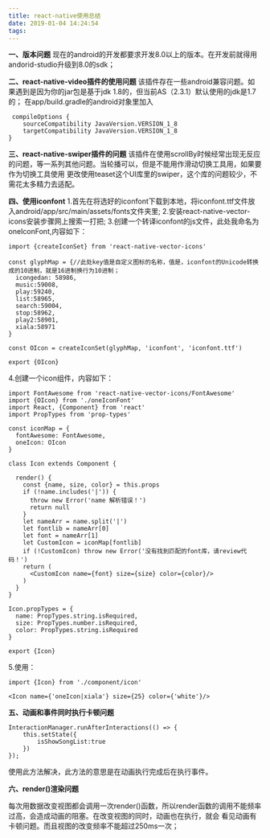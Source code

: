 ```yaml
---
title: react-native使用总结
date: 2019-01-04 14:24:54
tags:
---
```


**一、版本问题**
  现在的android的开发都要求开发8.0以上的版本。在开发前就得用andorid-studio升级到8.0的sdk；

**二、react-native-video插件的使用问题**
 该插件存在一些android兼容问题。如果遇到是因为你的jar包是基于jdk 1.8的，但当前AS（2.3.1）默认使用的jdk是1.7的；
 在app/build.gradle的android对象里加入
 	
	 compileOptions {
        sourceCompatibility JavaVersion.VERSION_1_8
        targetCompatibility JavaVersion.VERSION_1_8
    }
**三、react-native-swiper插件的问题**
该插件在使用scrollBy时候经常出现无反应的问题，等一系列其他问题。当轮播可以，但是不能用作滑动切换工具用，如果要作为切换工具使用
更改使用teaset这个UI库里的swiper，这个库的问题较少，不需花太多精力去适配。

**四、使用iconfont**
1.首先在将选好的iconfont下载到本地，将iconfont.ttf文件放入android/app/src/main/assets/fonts文件夹里;
2.安装react-native-vector-icons安装步骤网上搜索一打把;
3.创建一个转译iconfont的js文件，此处我命名为oneIconFont,内容如下：
	
	import {createIconSet} from 'react-native-vector-icons'

	const glyphMap = {//此处key值是自定义图标的名称，值是，iconfont的Unicode转换成的10进制，就是16进制换行为10进制；
	  icongedan: 58986,
	  music:59008,
	  play:59240,
	  list:58965,
	  search:59004,
	  stop:58962,
	  play2:58901,
	  xiala:58971
	}
	
	const OIcon = createIconSet(glyphMap, 'iconfont', 'iconfont.ttf')
	
	export {OIcon}

	
4.创建一个icon组件，内容如下：

	import FontAwesome from 'react-native-vector-icons/FontAwesome'
	import {OIcon} from './oneIconFont'
	import React, {Component} from 'react'
	import PropTypes from 'prop-types'
	
	const iconMap = {
	  fontAwesome: FontAwesome,
	  oneIcon: OIcon
	}
	
	class Icon extends Component {
	
	  render() {
	    const {name, size, color} = this.props
	    if (!name.includes('|')) {
	      throw new Error('name 解析错误！')
	      return null
	    }
	    let nameArr = name.split('|')
	    let fontlib = nameArr[0]
	    let font = nameArr[1]
	    let CustomIcon = iconMap[fontlib]
	    if (!CustomIcon) throw new Error('没有找到匹配的font库，请review代码！')
	    return (
	      <CustomIcon name={font} size={size} color={color}/>
	    )
	  }
	}
	
	Icon.propTypes = {
	  name: PropTypes.string.isRequired,
	  size: PropTypes.number.isRequired,
	  color: PropTypes.string.isRequired
	}
	
	export {Icon}

5.使用：
	
	import {Icon} from './component/icon'
	
	<Icon name={'oneIcon|xiala'} size={25} color={'white'}/>
	
**五、动画和事件同时执行卡顿问题**

	InteractionManager.runAfterInteractions(() => {
	    this.setState({
	  		isShowSongList:true
	  	})
	});
使用此方法解决，此方法的意思是在动画执行完成后在执行事件。

**六、render()渲染问题**
	
每次用数据改变视图都会调用一次render()函数，所以render函数的调用不能频率过高，会造成动画的阻塞。在改变视图的同时，动画也在执行，就会
看见动画有卡顿问题。而且视图的改变频率不能超过250ms一次；

